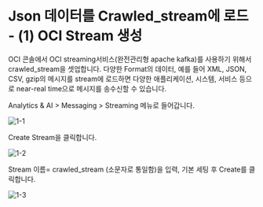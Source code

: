 # Json 데이터를 Crawled_stream에 로드 - (1) OCI Stream 생성

OCI 콘솔에서 OCI streaming서비스(완전관리형 apache kafka)를 사용하기 위해서  crawled_stream을 셋업합니다.  다양한 Format의 데이터, 예를 들어 XML, JSON, CSV, gzip의 메시지를 stream에 로드하면 다양한 애플리케이션, 시스템, 서비스 등으로 near-real time으로 메시지를 송수신할 수 있습니다.


Analytics & AI > Messaging > Streaming 메뉴로 들어갑니다.

![1-1](https://github.com/oraclekr-data-platform/ODWS-S01-OCI-data-pipeline/assets/150219167/96e5d496-6345-4766-9923-78a5535dd3b9)


Create Stream을 클릭합니다.     

![1-2](https://github.com/oraclekr-data-platform/ODWS-S01-OCI-data-pipeline/assets/150219167/fa86dca9-068f-4161-a2fa-529a73067df8)

Stream 이름= crawled_stream (소문자로 통일함)을 입력, 기본 세팅 후 Create를 클릭합니다.


![1-3](https://github.com/oraclekr-data-platform/ODWS-S01-OCI-data-pipeline/assets/150219167/55c3609a-83d8-4457-8971-9eb624c4ee1a)
